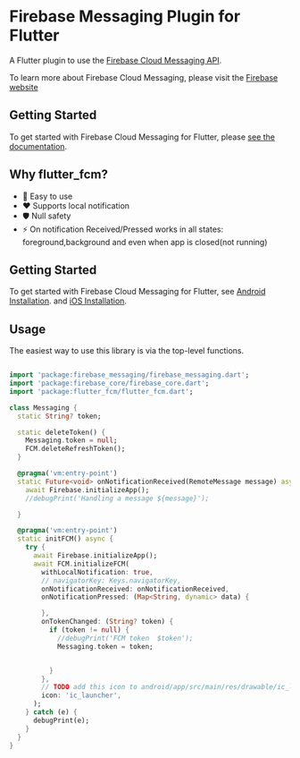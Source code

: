# Firebase Messaging Plugin for Flutter

A Flutter plugin to use the [Firebase Cloud Messaging API](https://firebase.google.com/docs/cloud-messaging).

To learn more about Firebase Cloud Messaging, please visit the [Firebase website](https://firebase.google.com/products/cloud-messaging)

## Getting Started

To get started with Firebase Cloud Messaging for Flutter, please [see the documentation](https://firebase.flutter.dev/docs/messaging/overview).


## Why flutter_fcm?

- 🚀 Easy to use 
- ❤ Supports local notification
- 🛡️ Null safety
- ⚡ On notification Received/Pressed works in all states: foreground,background and even when app is closed(not running)

## Getting Started

To get started with Firebase Cloud Messaging for Flutter,
see [Android Installation](https://firebase.flutter.dev/docs/manual-installation/android).
and [iOS Installation](https://firebase.flutter.dev/docs/manual-installation/ios).

## Usage

The easiest way to use this library is via the top-level functions.

```dart

import 'package:firebase_messaging/firebase_messaging.dart';
import 'package:firebase_core/firebase_core.dart';
import 'package:flutter_fcm/flutter_fcm.dart';

class Messaging {
  static String? token;

  static deleteToken() {
    Messaging.token = null;
    FCM.deleteRefreshToken();
  }

  @pragma('vm:entry-point')
  static Future<void> onNotificationReceived(RemoteMessage message) async {
    await Firebase.initializeApp();
    //debugPrint('Handling a message ${message}');

  }

  @pragma('vm:entry-point')
  static initFCM() async {
    try {
      await Firebase.initializeApp();
      await FCM.initializeFCM(
        withLocalNotification: true,
        // navigatorKey: Keys.navigatorKey,
        onNotificationReceived: onNotificationReceived,
        onNotificationPressed: (Map<String, dynamic> data) {

        },
        onTokenChanged: (String? token) {
          if (token != null) {
            //debugPrint('FCM token  $token');
            Messaging.token = token;


          }
        },
        // TODO add this icon to android/app/src/main/res/drawable/ic_launcher.png
        icon: 'ic_launcher',
      );
    } catch (e) {
      debugPrint(e);
    }
  }
}

```
 

  
